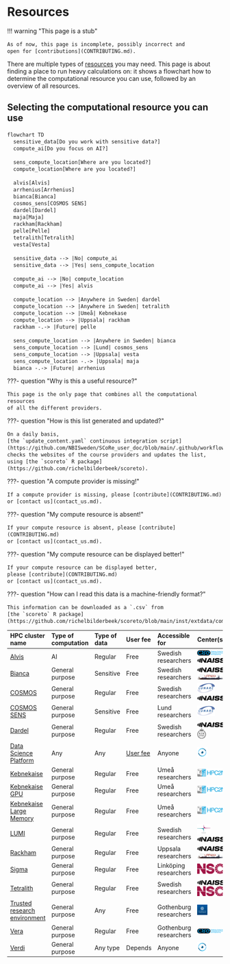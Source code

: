 # Resources

!!! warning "This page is a stub"

    As of now, this page is incomplete, possibly incorrect and
    open for [contributions](CONTRIBUTING.md).

There are multiple types of [resources](resources.md) you may need.
This page is about finding a place to run heavy calculations on:
it shows a flowchart how to determine the computational resource
you can use, followed by an overview of all resources.

## Selecting the computational resource you can use

```mermaid
flowchart TD
  sensitive_data[Do you work with sensitive data?]
  compute_ai[Do you focus on AI?]

  sens_compute_location[Where are you located?]
  compute_location[Where are you located?]

  alvis[Alvis]
  arrhenius[Arrhenius]
  bianca[Bianca]
  cosmos_sens[COSMOS SENS]
  dardel[Dardel]
  maja[Maja]
  rackham[Rackham]
  pelle[Pelle]
  tetralith[Tetralith]
  vesta[Vesta]

  sensitive_data --> |No| compute_ai
  sensitive_data --> |Yes| sens_compute_location

  compute_ai --> |No| compute_location
  compute_ai --> |Yes| alvis

  compute_location --> |Anywhere in Sweden| dardel
  compute_location --> |Anywhere in Sweden| tetralith
  compute_location --> |Umeå| Kebnekase
  compute_location --> |Uppsala| rackham
  rackham -.-> |Future| pelle

  sens_compute_location --> |Anywhere in Sweden| bianca
  sens_compute_location --> |Lund| cosmos_sens
  sens_compute_location --> |Uppsala| vesta
  sens_compute_location -.-> |Uppsala| maja
  bianca -.-> |Future| arrhenius
```

???- question "Why is this a useful resource?"

    This page is the only page that combines all the computational resources
    of all the different providers.

???- question "How is this list generated and updated?"

    On a daily basis,
    [the `update_content.yaml` continuous integration script](https://github.com/NBISweden/SCoRe_user_doc/blob/main/.github/workflows/update_content.yaml)
    checks the websites of the course providers and updates the list,
    using [the `scoreto` R package](https://github.com/richelbilderbeek/scoreto).

???- question "A compute provider is missing!"

    If a compute provider is missing, please [contribute](CONTRIBUTING.md)
    or [contact us](contact_us.md).

???- question "My compute resource is absent!"

    If your compute resource is absent, please [contribute](CONTRIBUTING.md)
    or [contact us](contact_us.md).

???- question "My compute resource can be displayed better!"

    If your compute resource can be displayed better,
    please [contribute](CONTRIBUTING.md)
    or [contact us](contact_us.md).

???- question "How can I read this data is a machine-friendly format?"

    This information can be downloaded as a `.csv` from
    [the `scoreto` R package](https://github.com/richelbilderbeek/scoreto/blob/main/inst/extdata/compute.csv).

<!-- compute_2.md is machine-generated and pasted below this file, compute_1.md -->


|HPC cluster name|Type of computation|Type of data|User fee|Accessible for|Center(s)|
|:----------------------------|:---------------|:---------|:----------|:----------------------|:-------------------------|
|[Alvis](https://www.c3se.chalmers.se/about/Alvis/)|AI              |Regular   |Free       |Swedish researchers    |![C3SE](logo/c3se_logo_134_x_24.png) ![NAISS](logo/naiss_logo_148_x_24.png)|
|[Bianca](https://docs.uppmax.uu.se/cluster_guides/bianca/)|General purpose |Sensitive |Free       |Swedish researchers    |![NAISS](logo/naiss_logo_148_x_24.png) ![UPPMAX](logo/uppmax_logo_116_x_24.png)|
|[COSMOS](https://www.lunarc.lu.se/systems/cosmos/)|General purpose |Regular   |Free       |Swedish researchers    |![LUNARC](logo/lunarc_logo_42_x_24.png) ![NAISS](logo/naiss_logo_148_x_24.png)|
|[COSMOS SENS](https://www.lunarc.lu.se/systems/cosmos-sens/)|General purpose |Sensitive |Free       |Lund researchers       |![LUNARC](logo/lunarc_logo_42_x_24.png)|
|[Dardel](https://www.pdc.kth.se/hpc-services/computing-systems/dardel-hpc-system/dardel)|General purpose |Regular   |Free       |Swedish researchers    |![NAISS](logo/naiss_logo_148_x_24.png) ![PDC](logo/pdc_logo_21_x_24.png)|
|[Data Science Platform](https://datahub.aida.scilifelab.se/data-science-platform/)|Any             |Any       |[User fee](https://datahub.aida.scilifelab.se/services/#prices)|Anyone                 |![AIDA Data Hub](logo/aida_logo_24_x_24.png)|
|[Kebnekaise](https://www.hpc2n.umu.se/resources/hardware/kebnekaise)|General purpose |Regular   |Free       |Umeå researchers       |![HPC2N](logo/hpc2n_logo_84_x_24.png)|
|[Kebnekaise GPU](https://www.hpc2n.umu.se/resources/hardware/kebnekaise)|General purpose |Regular   |Free       |Umeå researchers       |![HPC2N](logo/hpc2n_logo_84_x_24.png)|
|[Kebnekaise Large Memory](https://www.hpc2n.umu.se/resources/hardware/kebnekaise)|General purpose |Regular   |Free       |Umeå researchers       |![HPC2N](logo/hpc2n_logo_84_x_24.png)|
|[LUMI](https://lumi-supercomputer.eu/)|General purpose |Regular   |Free       |Swedish researchers    |![CSC](logo/csc_logo_31_x_24.png) ![NAISS](logo/naiss_logo_148_x_24.png)|
|[Rackham](https://docs.uppmax.uu.se/cluster_guides/rackham/)|General purpose |Regular   |Free       |Uppsala researchers    |![NAISS](logo/naiss_logo_148_x_24.png) ![UPPMAX](logo/uppmax_logo_116_x_24.png)|
|[Sigma](https://www.nsc.liu.se/systems/sigma/)|General purpose |Regular   |Free       |Linköping researchers  |![NSC](logo/nsc_logo_66_x_24.png)|
|[Tetralith](https://www.nsc.liu.se/systems/tetralith/)|General purpose |Regular   |Free       |Swedish researchers    |![NAISS](logo/naiss_logo_148_x_24.png) ![NSC](logo/nsc_logo_66_x_24.png)|
|[Trusted research environment](https://tre.gu.se/)|General purpose |Any       |Free       |Gothenburg researchers |![University of Gothenburg](logo/university_of_gothenburg_logo_24_x_24.png)|
|[Vera](https://www.c3se.chalmers.se/about/Vera/)|General purpose |Regular   |Free       |Gothenburg researchers |![C3SE](logo/c3se_logo_134_x_24.png)|
|[Verdi](https://datahub.aida.scilifelab.se/data-science-platform/hardware/#verdi)|General purpose |Any type  |Depends    |Anyone                 |![AIDA Data Hub](logo/aida_logo_24_x_24.png)|
